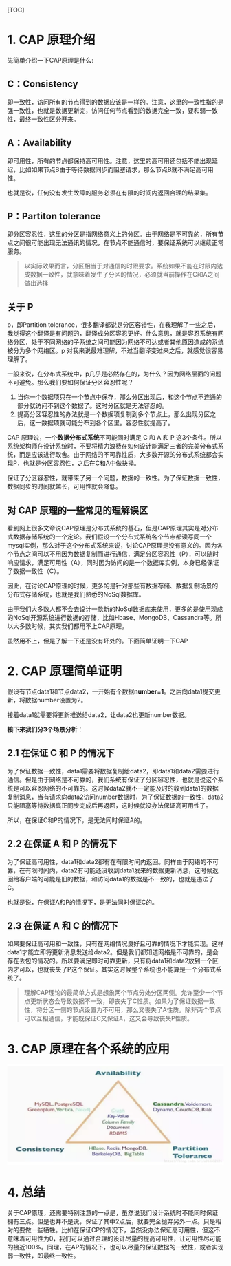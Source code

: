 [TOC]

# 1. CAP 原理介绍

先简单介绍一下CAP原理是什么:

## C：Consistency

即一致性，访问所有的节点得到的数据应该是一样的。注意，这里的一致性指的是强一致性，也就是数据更新完，访问任何节点看到的数据完全一致，要和弱一致性，最终一致性区分开来。

## A：Availability

即可用性，所有的节点都保持高可用性。注意，这里的高可用还包括不能出现延迟，比如如果节点B由于等待数据同步而阻塞请求，那么节点B就不满足高可用性。

也就是说，任何没有发生故障的服务必须在有限的时间内返回合理的结果集。

## P：Partiton tolerance

即分区容忍性，这里的分区是指网络意义上的分区。由于网络是不可靠的，所有节点之间很可能出现无法通讯的情况，在节点不能通信时，要保证系统可以继续正常服务。

> 以实际效果而言，分区相当于对通信的时限要求。系统如果不能在时限内达成数据一致性，就意味着发生了分区的情况，必须就当前操作在C和A之间做出选择

## 关于 P

p，即Partition tolerance，很多翻译都说是分区容错性，在我理解了一些之后，我觉得这个翻译是有问题的，翻译成分区容忍更好。什么意思，就是容忍系统有网络分区，处于不同网络的子系统之间可能因为网络不可达或者其他原因造成的系统被分为多个网络区。p 对我来说最难理解，不过当翻译变过来之后，就感觉很容易理解了。

一般来说，在分布式系统中，p几乎是必然存在的，为什么？因为网络层面的问题不可避免。那么我们要如何保证分区容忍性呢？

1. 当你一个数据项只在一个节点中保存，那么分区出现后，和这个节点不连通的部分就访问不到这个数据了。这时分区就是无法容忍的。
2. 提高分区容忍性的办法就是一个数据项复制到多个节点上，那么出现分区之后，这一数据项就可能分布到各个区里。容忍性就提高了。

CAP 原理说，一个**数据分布式系统**不可能同时满足 C 和 A 和 P 这3个条件。所以系统架构师在设计系统时，不要将精力浪费在如何设计能满足三者的完美分布式系统，而是应该进行取舍。由于网络的不可靠性质，大多数开源的分布式系统都会实现P，也就是分区容忍性，之后在C和A中做抉择。

保证了分区容忍性，就带来了另一个问题，数据的一致性。为了保证数据一致性，数据同步的时间就越长，可用性就会降低。

## 对 CAP 原理的一些常见的理解误区

看到网上很多文章说CAP原理是分布式系统的基石，但是CAP原理其实是对分布式数据存储系统的一个定论。我们假设一个分布式系统各个节点都读写同一个mysql实例，那么对于这个分布式系统来说，讨论CAP原理是没有意义的。因为各个节点之间可以不用因为数据复制而进行通信，满足分区容忍性（P），可以随时响应请求，满足可用性（A），同时因为访问的是一个数据库实例，本身已经保证了数据一致性（C）。

因此，在讨论CAP原理的时候，更多的是针对那些有数据存储、数据复制场景的分布式存储系统，也就是我们熟悉的NoSql数据库。

由于我们大多数人都不会去设计一款新的NoSql数据库来使用，更多的是使用现成的NoSql开源系统进行数据的存储，比如Hbase、MongoDB、Cassandra等。所以大多数时候，其实我们都用不上CAP原理。

虽然用不上，但是了解一下还是没有坏处的。下面简单证明一下CAP

# 2. CAP 原理简单证明

假设有节点data1和节点data2，一开始有个数据**number=1**。之后向data1提交更新，将数据number设置为2。

接着data1就需要将更新推送给data2，让data2也更新number数据。

**接下来我们分3个场景分析**：

## 2.1 在保证 C 和 P 的情况下

为了保证数据一致性，data1需要将数据复制给data2，即data1和data2需要进行通信。但是由于网络是不可靠的，我们系统有保证了分区容忍性，也就是说这个系统是可以容忍网络的不可靠的。这时候data2就不一定能及时的收到data1的数据复制消息，当有请求向data2访问number数据时，为了保证数据的一致性，data2只能阻塞等待数据真正同步完成后再返回，这时候就没办法保证高可用性了。

所以，在保证C和P的情况下，是无法同时保证A的。

## 2.2 在保证 A 和 P 的情况下

为了保证高可用性，data1和data2都有在有限时间内返回。同样由于网络的不可靠，在有限时间内，data2有可能还没收到data1发来的数据更新消息，这时候返回给客户端的可能是旧的数据，和访问data1的数据是不一致的，也就是违法了C。

也就是说，在保证A和P的情况下，是无法同时保证C的。

## 2.3 在保证 A 和 C 的情况下

如果要保证高可用和一致性，只有在网络情况良好且可靠的情况下才能实现。这样data1才能立即将更新消息发送给data2。但是我们都知道网络是不可靠的，是会存在丢包的情况的。所以要满足即时可靠更新，只有将data1和data2放到一个区内才可以，也就丧失了P这个保证。其实这时候整个系统也不能算是一个分布式系统了。

> 理解CAP理论的最简单方式是想象两个节点分处分区两侧。允许至少一个节点更新状态会导致数据不一致，即丧失了C性质。如果为了保证数据一致性，将分区一侧的节点设置为不可用，那么又丧失了A性质。除非两个节点可以互相通信，才能既保证C又保证A，这又会导致丧失P性质。

# 3. CAP 原理在各个系统的应用

![application_of_cap](../resource/Distributed-System/application_of_cap.png)

# 4. 总结

关于CAP原理，还需要特别注意的一点是，虽然说我们设计系统时不能同时保证拥有三点。但是也并不是说，保证了其中2点后，就要完全抛弃另外一点。只是相对的要做一些牺牲。比如在保证CP的情况下，虽然没办法保证高可用性，但这不意味着可用性为0，我们可以通过合理的设计尽量的提高可用性，让可用性尽可能的接近100%。同理，在AP的情况下，也可以尽量的保证数据的一致性，或者实现弱一致性，即最终一致性。
